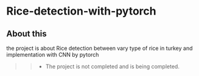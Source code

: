 # Rice-detection-with-pytorch

## About this
the project is about Rice detection between vary type of rice in turkey and implementation with CNN by pytorch 

>> * The project is not completed and is being completed.
